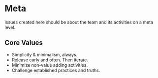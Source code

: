 # Meta

Issues created here should be about the team and its activities on a meta level.

## Core Values

- Simplicity & minimalism, always.
- Release early and often. Then iterate.
- Minimize non-value adding activities.
- Challenge established practices and truths.
